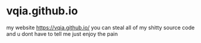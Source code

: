 # vqia.github.io
my website https://vqia.github.io/
you can steal all of my shitty source code and u dont have to tell me just enjoy the pain